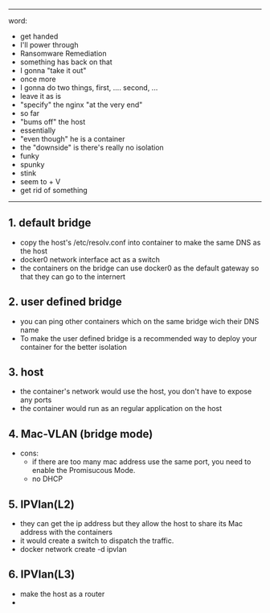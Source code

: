 
----------------------------------
word:
- get handed
- I'll power through
- Ransomware Remediation
- something has back on that
- I gonna "take it out"
- once more
- I gonna do two things, first, .... second, ...
- leave it as is
- "specify" the nginx "at the very end"
- so far
- "bums off" the host
- essentially
- "even though" he is a container
- the "downside" is there's really no isolation
- funky
- spunky
- stink
- seem to + V
- get rid of something
----------------------------------
## 1. default bridge
- copy the host's /etc/resolv.conf into container to make the same DNS as the host
- docker0 network interface act as a switch
- the containers on the bridge can use docker0 as the default gateway so that they can go to the internert

## 2. user defined bridge
- you can ping other containers which on the same bridge wich their DNS name
- To make the user defined bridge is a recommended way to deploy your container for the better isolation

## 3. host
- the container's network would use the host, you don't have to expose any ports
- the container would run as an regular application on the host

## 4. Mac-VLAN (bridge mode)
- cons:
	- if there are too many mac address use the same port, you need to enable the Promisucous Mode.
	- no DHCP
## 5. IPVlan(L2)
- they can get the ip address but they allow the host to share its Mac address with the containers
-  it would create a switch to dispatch the traffic.
-  docker network create -d ipvlan

## 6. IPVlan(L3)
- make the host as a router
- 




